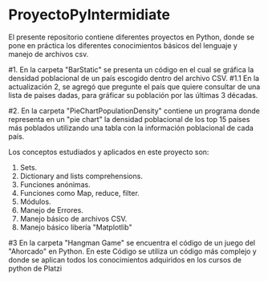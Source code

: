 # ProyectoPyIntermidiate

El presente repositorio contiene diferentes proyectos en Python, donde se pone en práctica los diferentes conocimientos básicos del lenguaje y manejo de archivos csv.

#1. En la carpeta "BarStatic" se presenta un código en el cual se gráfica la densidad poblacional de un país escogido dentro del archivo CSV.
    #1.1 En la actualización 2, se agregó que pregunte el país que quiere consultar de una lista de paises dadas, para gráficar su población por las últimas 3 décadas.

#2. En la carpeta "PieChartPopulationDensity" contiene un programa donde representa en un "pie chart" la densidad poblacional de los top 15 países más poblados utilizando una tabla con la información poblacional de cada país.


Los conceptos estudiados y aplicados en este proyecto son:

1. Sets.
2. Dictionary and lists comprehensions.
3. Funciones anónimas.
4. Funciones como Map, reduce, filter.
5. Módulos.
6. Manejo de Errores.
7. Manejo básico de archivos CSV.
8. Manejo básico libería "Matplotlib"

#3 En la carpeta "Hangman Game" se encuentra el código de un juego del "Ahorcado" en Python. En este Código se utiliza un código más complejo y donde se aplican todos los conocimientos adquiridos en los cursos de python de Platzi